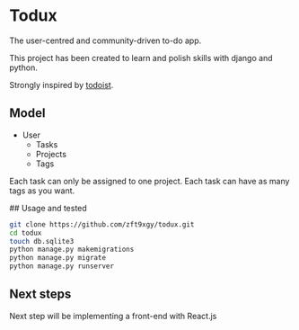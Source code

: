 # Todux

The user-centred and community-driven to-do app.


This project has been created to learn and polish skills with django and python. 

Strongly inspired by [todoist](https://todoist.com/).


## Model 

- User
    - Tasks
    - Projects 
    - Tags


Each task can only be assigned to one project. Each task can have as many tags as you want. 


## Usage and tested

```sh
git clone https://github.com/zft9xgy/todux.git
cd todux
touch db.sqlite3
python manage.py makemigrations
python manage.py migrate
python manage.py runserver
```



## Next steps

Next step will be implementing a front-end with React.js